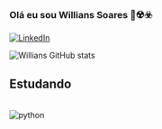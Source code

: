 
### Olá eu sou Willians Soares 🎃☢️☣️

[![LinkedIn](https://img.shields.io/badge/LinkedIn-0077B5?style=for-the-badge&logo=linkedin&logoColor=white)](https://linkedin.com/)

![Willians GitHub stats](https://github-readme-stats.vercel.app/api?username=Willians3110&show_icons=true&theme=radical)

## Estudando

<div style="display: inline_block"><br/>
    <img align="center" alt="python" src="https://img.shields.io/badge/Python-14354C?style=for-the-badge&logo=python&logoColor=white" />
</div><br/>

<!--
**Willians3110/Willians3110** is a ✨ _special_ ✨ repository because its `README.md` (this file) appears on your GitHub profile.
-->
